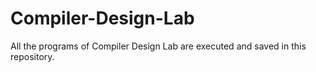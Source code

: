 # Compiler-Design-Lab

All the programs of Compiler Design Lab are executed and saved in this repository. 

